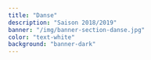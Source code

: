 ```yaml
---
title: "Danse"
description: "Saison 2018/2019"
banner: "/img/banner-section-danse.jpg"
color: "text-white"
background: "banner-dark"
---
```

